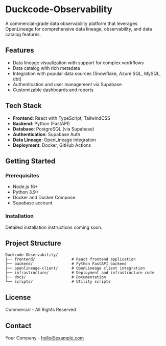 # Duckcode-Observability

A commercial-grade data observability platform that leverages OpenLineage for comprehensive data lineage, observability, and data catalog features.

## Features

- Data lineage visualization with support for complex workflows
- Data catalog with rich metadata
- Integration with popular data sources (Snowflake, Azure SQL, MySQL, dbt)
- Authentication and user management via Supabase
- Customizable dashboards and reports

## Tech Stack

- **Frontend**: React with TypeScript, TailwindCSS
- **Backend**: Python (FastAPI)
- **Database**: PostgreSQL (via Supabase)
- **Authentication**: Supabase Auth
- **Data Lineage**: OpenLineage integration
- **Deployment**: Docker, GitHub Actions

## Getting Started

### Prerequisites

- Node.js 16+
- Python 3.9+
- Docker and Docker Compose
- Supabase account

### Installation

Detailed installation instructions coming soon.

## Project Structure

```
Duckcode-Observability/
├── frontend/                # React frontend application
├── backend/                 # Python FastAPI backend
├── openlineage-client/      # OpenLineage client integration
├── infrastructure/          # Deployment and infrastructure code
├── docs/                    # Documentation
└── scripts/                 # Utility scripts
```

## License

Commercial - All Rights Reserved

## Contact

Your Company - hello@example.com